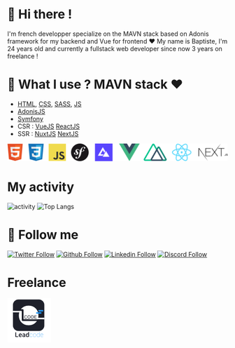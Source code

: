 # 👋 Hi there !
I'm french developper specialize on the MAVN stack based on Adonis framework for my backend and Vue for frontend ❤
My name is Baptiste, I'm 24 years old and currently a fullstack web developer since now 3 years on freelance !

# 🚀 What I use ? MAVN stack ❤
- [HTML](https://developer.mozilla.org/fr/docs/Web/HTML), [CSS](https://developer.mozilla.org/fr/docs/Web/CSS), [SASS](https://sass-lang.com/), [JS](https://developer.mozilla.org/fr/docs/Web/JavaScript)
- [AdonisJS](https://preview.adonisjs.com/)
- [Symfony](https://symfony.com/doc/current/security.html)
- CSR : [VueJS](https://vuejs.org/) [ReactJS](https://reactjs.org/)
- SSR : [NuxtJS](https://nuxtjs.org/) [NextJS](https://nextjs.org/)

![icons technologies](https://github.com/LeadcodeDev/LeadcodeDev/blob/master/banner.jpg)

# My activity
![activity](https://github-readme-stats.vercel.app/api?username=LeadcodeDev&show_icons=true)
![Top Langs](https://github-readme-stats.vercel.app/api/top-langs/?username=LeadcodeDev&layout=compact)

# 🔗 Follow me
[![Twitter Follow](https://img.shields.io/twitter/follow/LeadcodeDev?color=%231DA1F2&label=Follow%20me&logo=Twitter&style=for-the-badge)](https://twitter.com/LeadcodeDev)
[![Github Follow](https://img.shields.io/github/followers/LeadcodeDev?color=000000&label=My%20Github&logo=Github&style=for-the-badge)](https://github.com/LeadcodeDev)
[![Linkedin Follow](https://img.shields.io/static/v1?label=Linkedin&message=Baptiste%20Parmantier&color=0896EC&logo=Linkedin&style=for-the-badge)](https://www.linkedin.com/in/baptiste-parmantier/)
[![Discord Follow](https://img.shields.io/static/v1?label=Discord&message=Freeze%236824&color=7289DA&logo=Discord&style=for-the-badge)]()

# Freelance
[![Leadcode.fr](https://github.com/LeadcodeDev/LeadcodeDev/blob/master/leadcode.png)](https://www.leadcode.fr/)
